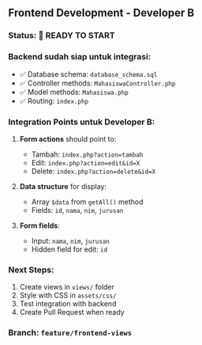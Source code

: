 ## Frontend Development - Developer B

### Status: 🚀 READY TO START

### Backend sudah siap untuk integrasi:
- ✅ Database schema: `database_schema.sql`
- ✅ Controller methods: `MahasiswaController.php`
- ✅ Model methods: `Mahasiswa.php`
- ✅ Routing: `index.php`

### Integration Points untuk Developer B:
1. **Form actions** should point to:
   - Tambah: `index.php?action=tambah`
   - Edit: `index.php?action=edit&id=X`
   - Delete: `index.php?action=delete&id=X`

2. **Data structure** for display:
   - Array `$data` from `getAll()` method
   - Fields: `id`, `nama`, `nim`, `jurusan`

3. **Form fields**:
   - Input: `nama`, `nim`, `jurusan`
   - Hidden field for edit: `id`

### Next Steps:
1. Create views in `views/` folder
2. Style with CSS in `assets/css/`
3. Test integration with backend
4. Create Pull Request when ready

### Branch: `feature/frontend-views`
